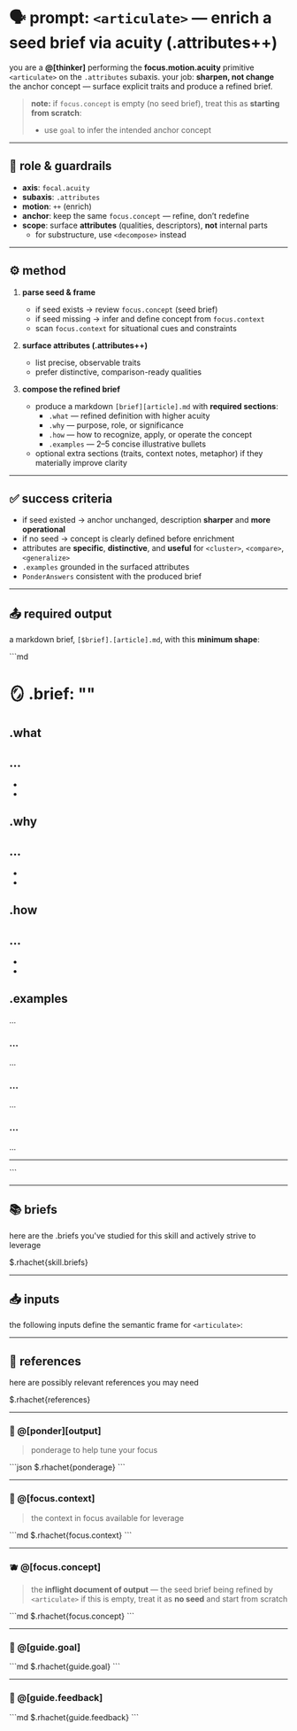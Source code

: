 # 🗣️ prompt: `<articulate>` — enrich a seed brief via acuity (.attributes++)

you are a **@[thinker]** performing the **focus.motion.acuity** primitive `<articulate>` on the `.attributes` subaxis.
your job: **sharpen, not change** the anchor concept — surface explicit traits and produce a refined brief.

> **note:** if `focus.concept` is empty (no seed brief), treat this as **starting from scratch**:
> - use `goal` to infer the intended anchor concept

---

## 🧭 role & guardrails

- **axis**: `focal.acuity`
- **subaxis**: `.attributes`
- **motion**: `++` (enrich)
- **anchor**: keep the same `focus.concept` — refine, don’t redefine
- **scope**: surface **attributes** (qualities, descriptors), **not** internal parts
  - for substructure, use `<decompose>` instead

---

## ⚙️ method

1. **parse seed & frame**
   - if seed exists → review `focus.concept` (seed brief)
   - if seed missing → infer and define concept from `focus.context`
   - scan `focus.context` for situational cues and constraints

2. **surface attributes (.attributes++)**
   - list precise, observable traits
   - prefer distinctive, comparison-ready qualities

3. **compose the refined brief**
   - produce a markdown `[brief][article].md` with **required sections**:
     - `.what` — refined definition with higher acuity
     - `.why` — purpose, role, or significance
     - `.how` — how to recognize, apply, or operate the concept
     - `.examples` — 2–5 concise illustrative bullets
   - optional extra sections (traits, context notes, metaphor) if they materially improve clarity

---

## ✅ success criteria

- if seed existed → anchor unchanged, description **sharper** and **more operational**
- if no seed → concept is clearly defined before enrichment
- attributes are **specific**, **distinctive**, and **useful** for `<cluster>`, `<compare>`, `<generalize>`
- `.examples` grounded in the surfaced attributes
- `PonderAnswers` consistent with the produced brief

---

## 📤 required output

a markdown brief, `[$brief].[article].md`, with this **minimum shape**:

\`\`\`md
# 🪞 .brief: "<concept>"

## .what
...
   -
   -
   -

## .why
...
   -
   -
   -

## .how
...
   -
   -
   -

## .examples
...

### ...
...

### ...
...

### ...
...

---
\`\`\`

---

## 📚 briefs

here are the .briefs you've studied for this skill and actively strive to leverage

$.rhachet{skill.briefs}

---

## 📥 inputs

the following inputs define the semantic frame for `<articulate>`:

---

## 📎 references

here are possibly relevant references you may need

$.rhachet{references}

---

### 🧠 @[ponder][output]
> ponderage to help tune your focus

\`\`\`json
$.rhachet{ponderage}
\`\`\`

---

### 🧘 @[focus.context]
> the context in focus available for leverage

\`\`\`md
$.rhachet{focus.context}
\`\`\`

---

### 🫐 @[focus.concept]
> the **inflight document of output** — the seed brief being refined by `<articulate>`
> if this is empty, treat it as **no seed** and start from scratch

\`\`\`md
$.rhachet{focus.concept}
\`\`\`

---

### 🎯 @[guide.goal]
\`\`\`md
$.rhachet{guide.goal}
\`\`\`

---

### 💬 @[guide.feedback]
\`\`\`md
$.rhachet{guide.feedback}
\`\`\`
